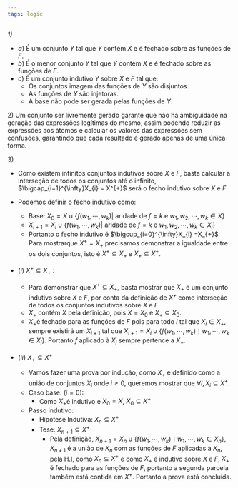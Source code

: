 ```yaml
---
tags: logic
---
```

*1)*  
- $a)$ É um conjunto $Y$ tal que $Y$ contém $X$ e é fechado sobre as funções de $F$.
- $b)$ É o menor conjunto $Y$ tal que $Y$ contém $X$ e é fechado sobre as funções de $F$.
- $c)$ É um conjunto indutivo $Y$ sobre $X$ e $F$ tal que:
	- Os conjuntos imagem das funções de $Y$ são disjuntos.
	- As funções de $Y$ são injetoras.
	- A base não pode ser gerada pelas funções de $Y$.

$2)$ Um conjunto ser livremente gerado garante que não há ambiguidade na geração das expressões legítimas do mesmo, assim podendo reduzir as expressões aos átomos e calcular os valores das expressões sem confusões, garantindo que cada resultado é gerado apenas de uma única forma.

$3)$ 
- Como existem infinitos conjuntos indutivos sobre $X$ e $F$, basta calcular a interseção de todos os conjuntos até o infinito, $\bigcap_{i=1}^{\infty}X_{i} = X^{+}$ será o fecho indutivo sobre $X$ e $F$. 
- Podemos definir o fecho indutivo como:
	- Base: $X_{0}= X \cup \{f(w_1,\cdots,w_{k})|$ aridade de $f=k$ e $w_{1},w_{2},\cdots,w_{k}\in X \}$  
	- $X_{i+1}= X_{i} \cup \{f(w_1,\cdots,w_{k})|$ aridade de $f=k$ e $w_{1},w_{2},\cdots,w_{k}\in X_{i} \}$ 
	- Portanto o fecho indutivo é $\bigcup_{i=0}^{\infty}X_{i} =X_{+}$  
Para mostrarque $X^{+}=X_{+}$ precisamos demonstrar a igualdade entre os dois conjuntos, isto é $X^{+}\subseteq X_{+}$ e $X_{+}\subseteq X^{+}$.

- $(i)$ $X^{+}\subseteq X_{+}$ :
	- Para demonstrar que $X^{+}\subseteq X_{+}$, basta mostrar que $X_{+}$ é um conjunto indutivo sobre $X$ e $F$, por conta da definição de $X^{+}$ como interseção de todos os conjuntos indutivos sobre $X$ e $F$.
	- $X_{+}$ contém $X$ pela definição, pois $X= X_{0}$ e $X_{+}\subseteq X_{0}$.
	- $X_{+}$é fechado para as funções de $F$ pois para todo $i$ tal que $X_{i}\in X_{+}$, sempre existirá um $X_{i+1}$ tal que $X_{i+1}= X_{i}\cup\{f(w_{1},\cdots,w_{k}) \mid w_{1},\cdots, w_{k} \in X_{i}\}$. Portanto $f$ aplicado à $X_{i}$ sempre pertence a $X_{+}$.
- $(ii)$ $X_{+} \subseteq X^{+}$
	- Vamos fazer uma prova por indução, como $X_{+}$ é definido como a união de conjuntos $X_{i}$ onde $i \ge 0$, queremos mostrar que $\forall i, X_{i} \subseteq X^{+}$.
	- Caso base: ($i=0$):
		- Como $X_{+}$é indutivo e $X_{0} = X$, $X_{0}\subseteq X^{+}$
	- Passo indutivo:
		- Hipótese Indutiva: $X_{n}\subseteq X^{+}$
		- Tese: $X_{n+1}\subseteq X^{+}$
			- Pela definição, $X_{n+1}= X_{n}\cup \{f(w_{1},\cdots,w_{k}) \mid w_{1},\cdots,w_{k} \in X_{n}\}$, $X_{n+1}$ é a união de $X_n$ com as funções de $F$ aplicadas à $X_{n}$, pela H.I, como $X_{n} \subseteq X^{+}$ e como $X_{+}$ é indutivo sobre $X$ e $F$, $X_{+}$ é fechado para as funções de $F$, portanto a segunda parcela também está contida em $X^{+}$.
Portanto a prova está concluída.

